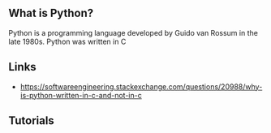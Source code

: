 ## What is Python?
Python is a programming language developed by Guido van Rossum in the late 1980s. Python was written in C

## Links
- https://softwareengineering.stackexchange.com/questions/20988/why-is-python-written-in-c-and-not-in-c

## Tutorials

<!-- Embedded links -->
<!-- [1]: https://github.com/nchristie/tech_notes/blob/master/XXX.md -->
